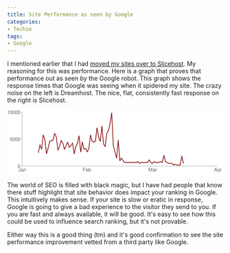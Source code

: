 ```yaml
---
title: Site Performance as seen by Google
categories:
- Techie
tags:
- Google
---
```


I mentioned earlier that I had [moved my sites over to Slicehost](http://www.slashthing.com/sites-now-on-slicehost/). My reasoning for this was performance. Here is a graph that proves that performance out as seen by the Google robot. This graph shows the response times that Google was seeing when it spidered my site. The crazy noise on the left is Dreamhost. The nice, flat, consistently fast response on the right is Slicehost.

![GoogleWebmasterToolsDownloadTimes.png](/assets/posts/2008/googlewebmastertoolsdownloadtimes.png)

The world of SEO is filled with black magic, but I have had people that know there stuff highlight that site behavior does impact your ranking in Google. This intuitively makes sense. If your site is slow or eratic in response, Google is going to give a bad experience to the visitor they send to you. If you are fast and always available, it will be good. It's easy to see how this could be used to influence search ranking, but it's not provable.

Either way this is a good thing (tm) and it's good confirmation to see the site performance improvement vetted from a third party like Google.
